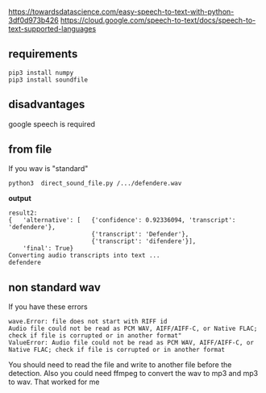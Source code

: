 https://towardsdatascience.com/easy-speech-to-text-with-python-3df0d973b426
https://cloud.google.com/speech-to-text/docs/speech-to-text-supported-languages

## requirements

```
pip3 install numpy
pip3 install soundfile
```

## disadvantages

google speech is required

## from file

If you wav is "standard"

```
python3  direct_sound_file.py /.../defendere.wav 
```

**output**

```
result2:
{   'alternative': [   {'confidence': 0.92336094, 'transcript': 'defendere'},
                       {'transcript': 'Defender'},
                       {'transcript': 'difendere'}],
    'final': True}
Converting audio transcripts into text ...
defendere
```

## non standard wav

If you have these errors

```
wave.Error: file does not start with RIFF id
Audio file could not be read as PCM WAV, AIFF/AIFF-C, or Native FLAC; check if file is corrupted or in another format"
ValueError: Audio file could not be read as PCM WAV, AIFF/AIFF-C, or Native FLAC; check if file is corrupted or in another format
```

You should need to read the file and write to another file before the detection. Also you could need ffmpeg to convert the wav to mp3 and mp3 to wav. That worked for me